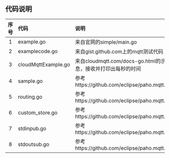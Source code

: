 ## 代码说明
|序号            |代码            | 说明     |
|   :----:      |:----           |:----    |
|1              |example.go      | 来自官网的simple/main.go         |
|2              |examplecode.go  | 来自gist.github.com上的mqtt测试代码            |
|3              |cloudMqttExample.go|来自cloudmqtt.com/docs-go.html的示例，每秒publish一条信息，接收并打印出每秒的时间|
|4              |sample.go       |参考https://github.com/eclipse/paho.mqtt.golang/blob/master/cmd/|
|5              |routing.go      |参考https://github.com/eclipse/paho.mqtt.golang/blob/master/cmd/|
|6              |custom_store.go |参考https://github.com/eclipse/paho.mqtt.golang/blob/master/cmd/|
|7              |stdinpub.go     |参考https://github.com/eclipse/paho.mqtt.golang/blob/master/cmd/|
|8              |stdoutsub.go    |参考https://github.com/eclipse/paho.mqtt.golang/blob/master/cmd/|